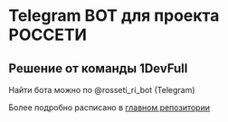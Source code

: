 # Telegram BOT для проекта РОССЕТИ

## Решение от команды 1DevFull

Найти бота можно по @rosseti_ri_bot (Telegram)

Более подробно расписано в [главном репозитории](https://github.com/WerWebWer/db_1devfull_ROSSETI_back#telegram-bot)

